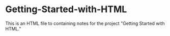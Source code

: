 # Getting-Started-with-HTML
This is an HTML file to containing notes for the project "Getting Started with HTML." 
